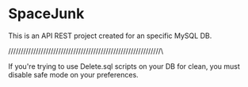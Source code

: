 # SpaceJunk

This is an API REST project created for an specific MySQL DB.



/////////////////////////////////////////////////////////////\

If you're trying to use Delete.sql scripts on your DB for clean, you must disable safe mode on your preferences.

